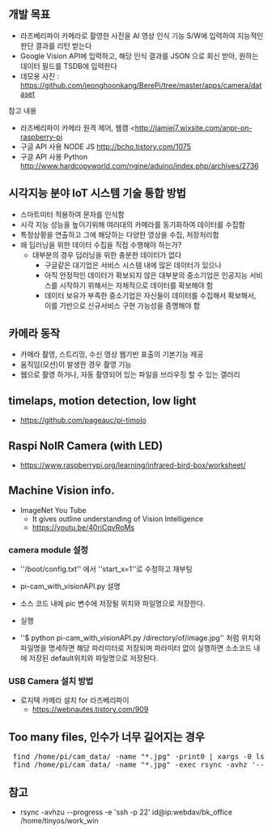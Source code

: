 
## 개발 목표

- 라즈베리파이 카메라로 촬영한 사진을 AI 영상 인식 기능 S/W에 입력하여 지능적인 판단 결과를 리턴 받는다
- Google Vision API에 입력하고, 해당 인식 결과를 JSON 으로 회신 받아, 원하는 데이터 필드를 TSDB에 입력한다
- 데모용 사진 : https://github.com/jeonghoonkang/BerePi/tree/master/apps/camera/dataset

참고 내용

- 라즈베리파이 카메라 원격 제어, 웹캠  <http://jamiej7.wixsite.com/anpr-on-raspberry-pi
- 구글 API 사용 NODE JS http://bcho.tistory.com/1075
- 구글 API 사용 Python http://www.hardcopyworld.com/ngine/aduino/index.php/archives/2736


## 시각지능 분야 IoT 시스템 기술 통합 방법
  - 스마트미터 적용하여 문자를 인식함
  - 시각 지능 성능을 높이기위해 여러대의 카메라를  동기화하여 데이터를 수집함
  - 특정상황을 연출하고 그에 해당하는 다양한 영상을 수집, 저장처리함
  - 왜 딥러닝을 위한 데이터 수집을 직접 수행해야 하는가?
    - 대부분의 경우 딥러닝을 위한 충분한 데이터가 없다
      - 구글같은 대기업은 서비스 시스템 내에 많은 데이터가 있으나
      - 아직 안정적인 데이터가 확보되지 않은 대부분의 중소기업은 인공지능 서비스를 시작하기 위해서는 자체적으로 데이터를 확보해야 함
      - 데이터 보유가 부족한 중소기업은 자신들이 데이터를 수집해서 확보해서, 이를 기반으로 신규서비스 구현 가능성을 증명해야 함

## 카메라 동작  

- 카메라 촬영, 스트리밍, 수신 영상 웹기반 표출의 기본기능 제공
- 움직임(모션)이 발생한 경우 촬영 기능 
- 웹으로 촬영 하거나, 자동 촬영되어 있는 파일을 브라우징 할 수 있는 갤러리

## timelaps, motion detection, low light
  - https://github.com/pageauc/pi-timolo

## Raspi NoIR Camera (with LED)
  - https://www.raspberrypi.org/learning/infrared-bird-box/worksheet/

## Machine Vision info.
  - ImageNet You Tube
    - It gives outline understanding of Vision Intelligence
    - https://youtu.be/40riCqvRoMs


### camera module 설정
- ''/boot/config.txt'' 에서 ''start_x=1''로 수정하고 재부팅

- pi-cam_with_visionAPI.py 설명
- 소스 코드 내에 pic 변수에 저장될 위치와 파일명으로 저장한다.
- 실행
- ''$ python pi-cam_with_visionAPI.py /directory/of/image.jpg'' 처럼 위치와 파일명을 명세하면 해당 파라미터로 저장되며 파라미터 없이 실행하면 소소코드 내에 저장된 default위치와 파일명으로 저장된다.


### USB Camera 설치 방법
- 로지텍 카메라 설치 for 라즈베리파이
  - https://webnautes.tistory.com/909
  

## Too many files, 인수가 너무 길어지는 경우
<pre> find /home/pi/cam_data/ -name "*.jpg" -print0 | xargs -0 ls
 find /home/pi/cam_data/ -name "*.jpg" -exec rsync -avhz '--rsh=ssh -p22' {} tos@s.iptime.org:webdav/gw/cam/motion \;  
</pre>


## 참고
- rsync -avhzu --progress -e 'ssh -p 22' id@ip:webdav/bk_office /home/tinyos/work_win




